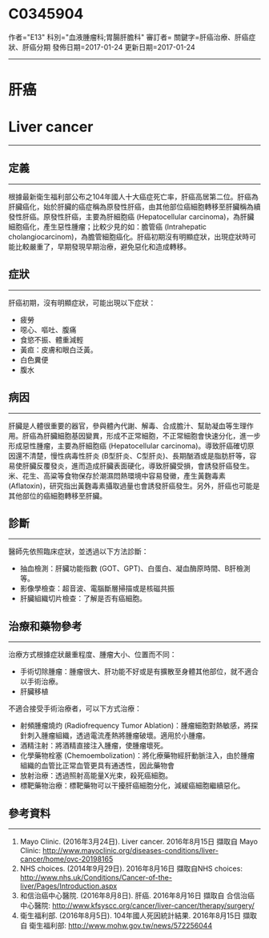 # C0345904
作者="E13"
科別="血液腫瘤科;胃腸肝膽科"
審訂者=
關鍵字=肝癌治療、肝癌症狀、肝癌分期
發佈日期=2017-01-24
更新日期=2017-01-24

----------
# 肝癌
# Liver cancer
----------
## 定義
----------

根據最新衛生福利部公布之104年國人十大癌症死亡率，肝癌高居第二位。肝癌為肝臟癌化，始於肝臟的癌症稱為原發性肝癌，由其他部位癌細胞轉移至肝臟稱為續發性肝癌。原發性肝癌，主要為肝細胞癌 (Hepatocellular carcinoma)，為肝臟細胞癌化，產生惡性腫瘤；比較少見的如：膽管癌 (Intrahepatic cholangiocarcinom)，為膽管細胞癌化。肝癌初期沒有明顯症狀，出現症狀時可能比較嚴重了，早期發現早期治療，避免惡化和造成轉移。

## 症狀
----------

肝癌初期，沒有明顯症狀，可能出現以下症狀：

- 疲勞
- 噁心、嘔吐、腹痛
- 食慾不振、體重減輕
- 黃疸：皮膚和眼白泛黃。
- 白色糞便
- 腹水
## 病因
----------

肝臟是人體很重要的器官，參與體內代謝、解毒、合成膽汁、幫助凝血等生理作用。肝癌為肝臟細胞基因變異，形成不正常細胞，不正常細胞會快速分化，進一步形成惡性腫瘤，主要為肝細胞癌 (Hepatocellular carcinoma)。導致肝癌確切原因還不清楚，慢性病毒性肝炎 (B型肝炎、C型肝炎)、長期酗酒或是脂肪肝等，容易使肝臟反覆發炎，進而造成肝臟表面硬化，導致肝臟受損，會誘發肝癌發生。米、花生、高粱等食物保存於潮濕悶熱環境中容易發黴，產生黃麴毒素 (Aflatoxin)，研究指出黃麴毒素攝取過量也會誘發肝癌發生。另外，肝癌也可能是其他部位的癌細胞轉移至肝臟。

## 診斷
----------

醫師先依照臨床症狀，並透過以下方法診斷：

- 抽血檢測：肝臟功能指數 (GOT、GPT)、白蛋白、凝血酶原時間、B肝檢測等。
- 影像學檢查：超音波、電腦斷層掃描或是核磁共振
- 肝臟組織切片檢查：了解是否有癌細胞。
## 治療和藥物參考
----------

治療方式根據症狀嚴重程度、腫瘤大小、位置而不同：

- 手術切除腫瘤：腫瘤很大、肝功能不好或是有擴散至身體其他部位，就不適合以手術治療。
- 肝臟移植

不適合接受手術治療者，可以下方式治療：

- 射頻腫瘤燒灼 (Radiofrequency Tumor Ablation)：腫瘤細胞對熱敏感，將探針刺入腫瘤組織，透過電流產熱將腫瘤破壞。適用於小腫瘤。
- 酒精注射：將酒精直接注入腫瘤，使腫瘤壞死。
- 化學藥物栓塞 (Chemoembolization)：將化療藥物經肝動脈注入，由於腫瘤組織的血管比正常血管更具有通透性，因此藥物會
- 放射治療：透過照射高能量X光束，殺死癌細胞。
- 標靶藥物治療：標靶藥物可以干擾肝癌細胞分化，減緩癌細胞繼續惡化。
## 參考資料
----------
1. Mayo Clinic. (2016年3月24日). Liver cancer. 2016年8月15日 擷取自 Mayo Clinic: 
  http://www.mayoclinic.org/diseases-conditions/liver-cancer/home/ovc-20198165
2. NHS choices. (2014年9月29日). 2016年8月16日 擷取自NHS choices:
  http://www.nhs.uk/Conditions/Cancer-of-the-liver/Pages/Introduction.aspx
3. 和信治癌中心醫院. (2016年8月8日). 肝癌. 2016年8月16日 擷取自 合信治癌中心醫院: 
  http://www.kfsyscc.org/cancer/liver-cancer/therapy/surgery/
4. 衛生福利部. (2016年8月5日). 104年國人死因統計結果. 2016年8月15日 擷取自 衛生福利部: 
  http://www.mohw.gov.tw/news/572256044

